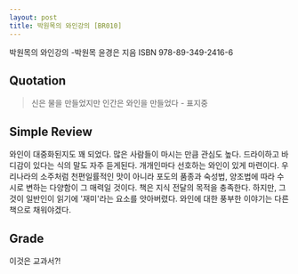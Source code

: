 ```yaml
---
layout: post
title: 박원목의 와인강의 [BR010]
---
```


박원목의 와인강의
-박원목 윤경은 지음
ISBN 978-89-349-2416-6

## Quotation <i class="fa fa-quote-left" aria-hidden="true"></i>

>신은 물을 만들었지만 인간은 와인을 만들었다 - 표지중

## Simple Review <i class="fa fa-comment" aria-hidden="true"></i>

<span class="drop">와</span>인이 대중화된지도 꽤 되었다. 많은 사람들이 마시는 만큼 관심도 높다. 드라이하고 바디감이 있다는 식의 말도 자주 듣게된다. 개개인마다 선호하는 와인이 있게 마련이다. 우리나라의 소주처럼 천편일률적인 맛이 아니라 포도의 품종과 숙성법, 양조법에 따라 수시로 변하는 다양함이 그 매력일 것이다. <span class="em">책은 지식 전달의 목적을 충족한다.</span> 하지만, 그것이 일반인이 읽기에 '재미'라는 요소를 앗아버렸다. 와인에 대한 풍부한 이야기는 다른책으로 채워야겠다.

## Grade <i class="fa fa-paragraph" aria-hidden="true"></i>

<i class="fa fa-star" aria-hidden="true"></i>
<i class="fa fa-star" aria-hidden="true"></i>
<!-- <i class="fa fa-star" aria-hidden="true"></i> -->
<!-- <i class="fa fa-star-o" aria-hidden="true"></i> -->
<!-- <i class="fa fa-star-half-o" aria-hidden="true"></i> -->
<i class="fa fa-star-o" aria-hidden="true"></i>
<i class="fa fa-star-o" aria-hidden="true"></i>
<i class="fa fa-star-o" aria-hidden="true"></i>

이것은 교과서?!